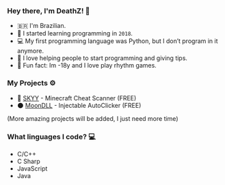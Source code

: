 ### Hey there, I'm DeathZ! 👋

- 🇧🇷 I'm Brazilian.
- 🏁 I started learning programming in `2018`.
- 💻 My first programming language was Python, but I don’t program in it anymore.
- 🖤 I love helping people to start programming and giving tips.
- 🎲 Fun fact: Im -18y and I love play rhythm games.

### My Projects ⚙️

- 🔭 [SKYY](http://skyy.xyz) - Minecraft Cheat Scanner (FREE)
- 🌑 [MoonDLL](http://moondll.ml) - Injectable AutoClicker (FREE)

(More amazing projects will be added, I just need more time)

### What linguages I code? 💻
- C/C++
- C Sharp
- JavaScript
- Java
